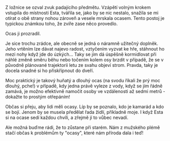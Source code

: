 <!-- dcterms:identifier = riderweblog#155 -->
<!-- dcterms:title = Chvála ocasů -->
<!-- dcterms:abstract = Ocas, ohon, oháňka... K čemu všemu taková věc může být dobrá. -->
<!-- np9:categoryId = 3 -->
<!-- x4w:category = Vlci -->
<!-- np9:authorId = 1 -->
<!-- np9:authorEmail = michal.valasek@altairis.cz -->
<!-- dcterms:creator = Michal Altair Valášek -->
<!-- dcterms:created = 2004-06-22T23:34:49.327+02:00 -->
<!-- dcterms:dateAccepted = 2004-06-22T23:34:49.327+02:00 -->

Z ložnice se ozval zvuk padajícího předmětu. Vzápětí volným krokem vstupila do místnosti Esta, tvářila se, jako by se nic nestalo, snažila se mi otírat o obě strany nohou zároveň a vesele mrskala ocasem. Tento postoj je typickou známkou toho, že zvíře zase něco provedlo.

Ocas ji prozradil.

Je sice trochu zrádce, ale obecně se jedná o náramně užitečný doplněk. Jeho vrtěním lze dávat najevo radost, vztyčením vyzvat ke hře, stáhnout ho mezi nohy když jde do úzkých... Taky se jím dá úspěšně kormidlovat při náhlé změně směru běhu nebo točením kolem osy brzdit v případě, že se v původně plánované trajektorii letu ze svahu objeví strom. Pravda, taky je docela snadné si ho přiskřípnout do dveří.

Moc praktický je takový huňatý a dlouhý ocas (na svodu říkali že prý moc dlouhý, pche!) v případě, kdy jedna právě vyleze z vody, když se jím řádně zamává, je možno efektivně namočit osoby ve vzdálenosti až sedmi metrů - dokažte to prostým otřepáním!

Občas si přeju, aby lidi měli ocasy. Líp by se poznalo, kdo je kamarád a kdo se bojí. Jenom by se musela předělat řada židlí, příkladně moje. I když Esta si na ocase sedí každou chvíli, a zřejmě jí to vůbec nevadí.

Ale možná buďme rádi, že to zůstane při starém. Nám z mužského plémě stačí občas k problémům ty "ocasy", které nám příroda dala i teď!
